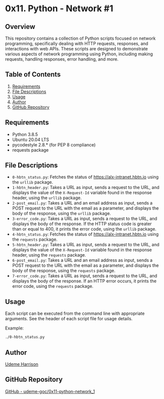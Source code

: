 # 0x11. Python - Network #1

## Overview
This repository contains a collection of Python scripts focused on network programming, specifically dealing with HTTP requests, responses, and interactions with web APIs. These scripts are designed to demonstrate various aspects of network programming using Python, including making requests, handling responses, error handling, and more.

## Table of Contents
1. [Requirements](#requirements)
2. [File Descriptions](#file-descriptions)
3. [Usage](#usage)
4. [Author](#author)
5. [GitHub Repository](#github-repository)

## Requirements
- Python 3.8.5
- Ubuntu 20.04 LTS
- pycodestyle 2.8.* (for PEP 8 compliance)
- requests package

## File Descriptions
- `0-hbtn_status.py`: Fetches the status of https://alx-intranet.hbtn.io using the `urllib` package.
- `1-hbtn_header.py`: Takes a URL as input, sends a request to the URL, and displays the value of the `X-Request-Id` variable found in the response header, using the `urllib` package.
- `2-post_email.py`: Takes a URL and an email address as input, sends a POST request to the URL with the email as a parameter, and displays the body of the response, using the `urllib` package.
- `3-error_code.py`: Takes a URL as input, sends a request to the URL, and displays the body of the response. If the HTTP status code is greater than or equal to 400, it prints the error code, using the `urllib` package.
- `4-hbtn_status.py`: Fetches the status of https://alx-intranet.hbtn.io using the `requests` package.
- `5-hbtn_header.py`: Takes a URL as input, sends a request to the URL, and displays the value of the `X-Request-Id` variable found in the response header, using the `requests` package.
- `6-post_email.py`: Takes a URL and an email address as input, sends a POST request to the URL with the email as a parameter, and displays the body of the response, using the `requests` package.
- `7-error_code.py`: Takes a URL as input, sends a request to the URL, and displays the body of the response. If an HTTP error occurs, it prints the error code, using the `requests` package.

## Usage
Each script can be executed from the command line with appropriate arguments. See the header of each script file for usage details.

Example:
```bash
./0-hbtn_status.py
```

## Author
[Udeme Harrison](https://github.com/udeme-goc)

## GitHub Repository
[GitHub - udeme-goc/0x11-python-network_1](https://github.com/udeme-goc/0x11-python-network_1)
